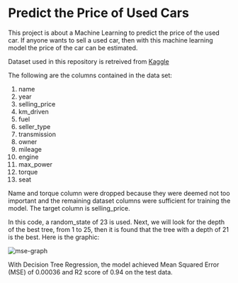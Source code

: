 # Predict the Price of Used Cars

This project is about a Machine Learning to predict the price of the used car. If anyone wants to sell a used car, then with this machine learning model the price of the car can be estimated.  

Dataset used in this repository is retreived from [Kaggle](https://www.kaggle.com/nehalbirla/vehicle-dataset-from-cardekho?ref=hackernoon.com&select=Car+details+v3.csv)

The following are the columns contained in the data set:
1. name
1. year
1. selling_price
1. km_driven
1. fuel
1. seller_type
1. transmission
1. owner
1. mileage
1. engine
1. max_power
1. torque
1. seat

Name and torque column were dropped because they were deemed not too important and the remaining dataset columns were sufficient for training the model. The target column is selling_price.

In this code, a random_state of 23 is used. Next, we will look for the depth of the best tree, from 1 to 25, then it is found that the tree with a depth of 21 is the best. Here is the graphic: 

![mse-graph](https://drive.google.com/u/0/uc?id=1e0GwdIdipQJVsGTsA0pwMFZho4C7ZQl2&export=download)

With Decision Tree Regression, the model achieved Mean Squared Error (MSE) of 0.00036 and R2 score of 0.94 on the test data.